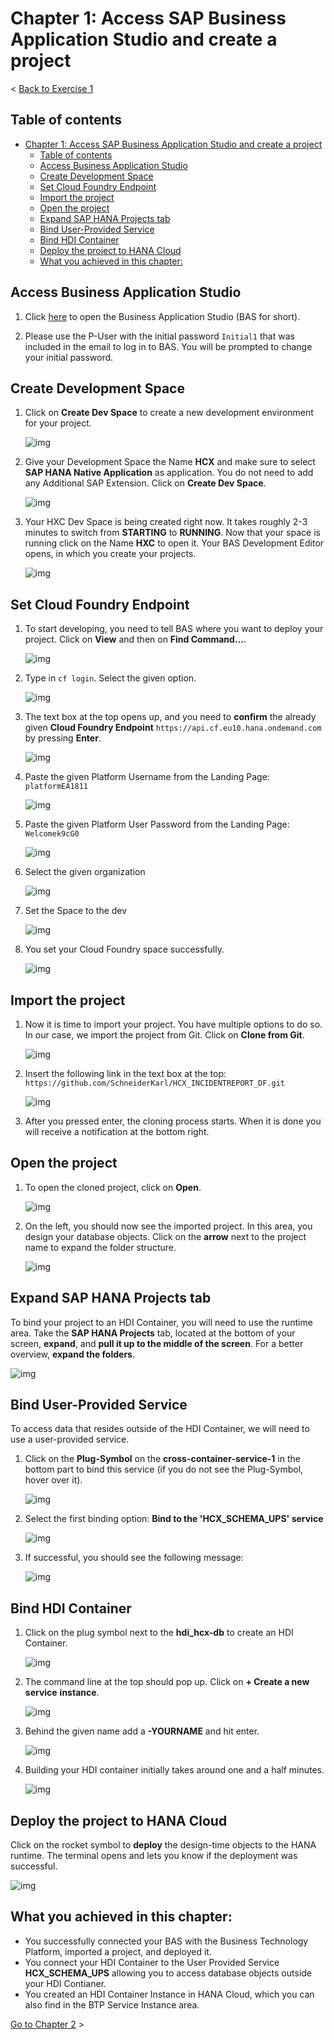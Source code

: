 # Chapter 1: Access SAP Business Application Studio and create a project

< [Back to Exercise 1](./README.md)

## Table of contents

<!-- TOC -->

- [Chapter 1: Access SAP Business Application Studio and create a project](#chapter-1-access-sap-business-application-studio-and-create-a-project)
  - [Table of contents](#table-of-contents)
  - [Access Business Application Studio](#access-business-application-studio)
  - [Create Development Space](#create-development-space)
  - [Set Cloud Foundry Endpoint](#set-cloud-foundry-endpoint)
  - [Import the project](#import-the-project)
  - [Open the project](#open-the-project)
  - [Expand SAP HANA Projects tab](#expand-sap-hana-projects-tab)
  - [Bind User-Provided Service](#bind-user-provided-service)
  - [Bind HDI Container](#bind-hdi-container)
  - [Deploy the project to HANA Cloud](#deploy-the-project-to-hana-cloud)
  - [What you achieved in this chapter:](#what-you-achieved-in-this-chapter)

<!-- /TOC -->

## Access Business Application Studio

1) Click [here](https://xaea1811-cf-eu10.eu10cf.applicationstudio.cloud.sap/index.html) to open the Business Application Studio (BAS for short). 

2) Please use the P-User with the initial password  `Initial1` that was included in the email to log in to BAS. You will be prompted to change your initial password.

## Create Development Space

1) Click on **Create Dev Space** to create a new development environment for your project. 

   ![img](./Images/Exercise1_001.png)

2) Give your Development Space the Name **HCX** and make sure to select **SAP HANA Native Application** as application. You do not need to add any Additional SAP Extension. Click on **Create Dev Space**.

   ![img](./Images/Exercise1_002.png)

3) Your HXC Dev Space is being created right now. It takes roughly 2-3 minutes to switch from **STARTING** to **RUNNING**. Now that your space is running click on the Name **HXC** to open it. Your BAS Development Editor opens, in which you create your projects.

   ![img](./Images/Exercise1_003.png)

## Set Cloud Foundry Endpoint

1) To start developing, you need to tell BAS where you want to deploy your project. Click on **View** and then on **Find Command...**.

   ![img](./Images/Exercise1_003_1.png)

2) Type in ``cf login``. Select the given option.

   ![img](./Images/Exercise1_004.png)

3) The text box at the top opens up, and you need to **confirm** the already given **Cloud Foundry Endpoint** `https://api.cf.eu10.hana.ondemand.com` by pressing **Enter**.

   ![img](./Images/Exercise1_005.png)

4) Paste the given Platform Username from the Landing Page: ``platformEA1811``

   ![img](./Images/Exercise1_006.png)

5) Paste the given Platform User Password from the Landing Page: ``Welcomek9cG0``

   ![img](./Images/Exercise1_007.png)

6) Select the given organization

   ![img](./Images/Exercise1_008.png)

7) Set the Space to the dev

   ![img](./Images/Exercise1_009.png)

8) You set your Cloud Foundry space successfully.

   ![img](./Images/Exercise1_010.png)

## Import the project

1) Now it is time to import your project. You have multiple options to do so. In our case, we import the project from Git. Click on **Clone from Git**.

   ![img](./Images/Exercise1_011.png)

2) Insert the following link in the text box at the top: ```https://github.com/SchneiderKarl/HCX_INCIDENTREPORT_DF.git```

   ![img](./Images/Exercise1_012.png)

3) After you pressed enter, the cloning process starts.  When it is done you will receive a notification at the bottom right.

## Open the project

1) To open the cloned project, click on **Open**.

   ![img](./Images/Exercise1_014_1.png)

2) On the left, you should now see the imported project. In this area, you design your database objects. Click on the **arrow** next to the project name to expand the folder structure.

   ![img](./Images/Exercise1_017.png)

## Expand SAP HANA Projects tab

To bind your project to an HDI Container, you will need to use the runtime area. Take the **SAP HANA Projects** tab, located at the bottom of your screen, **expand**, and **pull it up to the middle of the screen**. For a better overview, **expand the folders**. 

![img](./Images/Exercise1_018_1.gif)

## Bind User-Provided Service

To access data that resides outside of the HDI Container, we will need to use a user-provided service. 
1) Click on the **Plug-Symbol** on the **cross-container-service-1** in the bottom part to bind this service (if you do not see the Plug-Symbol, hover over it).

   ![img](./Images/Exercise1_019.png)

2) Select the first binding option: **Bind to the 'HCX_SCHEMA_UPS' service**

   ![img](./Images/Exercise1_020.png)

3) If successful, you should see the following message:

   ![img](./Images/Exercise1_021.png)

## Bind HDI Container

1) Click on the plug symbol next to the **hdi_hcx-db** to create an HDI Container.

   ![img](./Images/Exercise1_022.png)

2) The command line at the top should pop up. Click on **+ Create a new service** **instance**.

   ![img](./Images/Exercise1_023.png)

3) Behind the given name add a **-YOURNAME** and hit enter.

   ![img](./Images/Exercise1_024.png)

4) Building your HDI container initially takes around one and a half minutes.

   ![img](./Images/Exercise1_025.png)

## Deploy the project to HANA Cloud

Click on the rocket symbol to **deploy** the design-time objects to the HANA runtime. The terminal opens and lets you know if the deployment was successful.

![img](./Images/Exercise1_026.png)

## What you achieved in this chapter:

- You successfully connected your BAS with the Business Technology Platform, imported a project, and  deployed it.
- You connect your HDI Container to the User Provided  Service **HCX_SCHEMA_UPS** allowing you to access database objects outside your  HDI Contianer.
- You created an HDI Container Instance in HANA  Cloud, which you can also find in the BTP Service Instance area.

[Go to Chapter 2](./Exercise1_Chapter2.md) >


